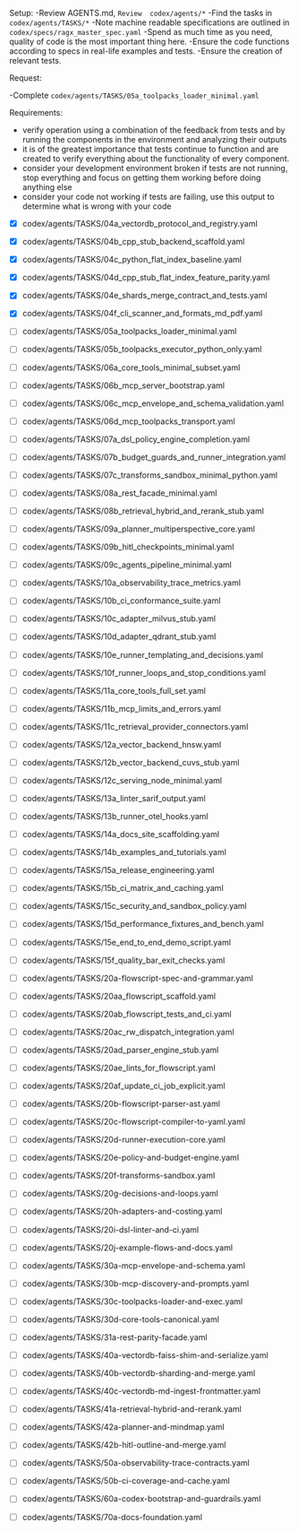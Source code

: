 Setup:
-Review AGENTS.md,  `Review  codex/agents/*`
-Find the tasks in  `codex/agents/TASKS/*`
-Note machine readable  specifications are outlined in `codex/specs/ragx_master_spec.yaml`
-Spend as much time as you need, quality of code is the most important thing here. 
-Ensure the code functions according to specs in real-life examples and tests.
-Ensure the creation of relevant tests.

Request:

-Complete `codex/agents/TASKS/05a_toolpacks_loader_minimal.yaml`

Requirements: 
- verify operation using a combination of the feedback from tests and by running the components in the environment and analyzing their outputs
- it is of the greatest importance that tests continue to function and are created to verify everything about the functionality of every component.
- consider your development environment broken if tests are not running, stop everything and focus on getting them working before doing anything else
- consider your code not working if tests are failing, use this output to determine what is wrong with your code



- [x] codex/agents/TASKS/04a_vectordb_protocol_and_registry.yaml
- [x] codex/agents/TASKS/04b_cpp_stub_backend_scaffold.yaml
- [x] codex/agents/TASKS/04c_python_flat_index_baseline.yaml
- [x] codex/agents/TASKS/04d_cpp_stub_flat_index_feature_parity.yaml
- [x] codex/agents/TASKS/04e_shards_merge_contract_and_tests.yaml
- [x] codex/agents/TASKS/04f_cli_scanner_and_formats_md_pdf.yaml

- [ ] codex/agents/TASKS/05a_toolpacks_loader_minimal.yaml
- [ ] codex/agents/TASKS/05b_toolpacks_executor_python_only.yaml
- [ ] codex/agents/TASKS/06a_core_tools_minimal_subset.yaml
- [ ] codex/agents/TASKS/06b_mcp_server_bootstrap.yaml
- [ ] codex/agents/TASKS/06c_mcp_envelope_and_schema_validation.yaml
- [ ] codex/agents/TASKS/06d_mcp_toolpacks_transport.yaml
- [ ] codex/agents/TASKS/07a_dsl_policy_engine_completion.yaml
- [ ] codex/agents/TASKS/07b_budget_guards_and_runner_integration.yaml
- [ ] codex/agents/TASKS/07c_transforms_sandbox_minimal_python.yaml
- [ ] codex/agents/TASKS/08a_rest_facade_minimal.yaml
- [ ] codex/agents/TASKS/08b_retrieval_hybrid_and_rerank_stub.yaml
- [ ] codex/agents/TASKS/09a_planner_multiperspective_core.yaml
- [ ] codex/agents/TASKS/09b_hitl_checkpoints_minimal.yaml
- [ ] codex/agents/TASKS/09c_agents_pipeline_minimal.yaml
- [ ] codex/agents/TASKS/10a_observability_trace_metrics.yaml
- [ ] codex/agents/TASKS/10b_ci_conformance_suite.yaml
- [ ] codex/agents/TASKS/10c_adapter_milvus_stub.yaml
- [ ] codex/agents/TASKS/10d_adapter_qdrant_stub.yaml
- [ ] codex/agents/TASKS/10e_runner_templating_and_decisions.yaml
- [ ] codex/agents/TASKS/10f_runner_loops_and_stop_conditions.yaml
- [ ] codex/agents/TASKS/11a_core_tools_full_set.yaml
- [ ] codex/agents/TASKS/11b_mcp_limits_and_errors.yaml
- [ ] codex/agents/TASKS/11c_retrieval_provider_connectors.yaml
- [ ] codex/agents/TASKS/12a_vector_backend_hnsw.yaml
- [ ] codex/agents/TASKS/12b_vector_backend_cuvs_stub.yaml
- [ ] codex/agents/TASKS/12c_serving_node_minimal.yaml
- [ ] codex/agents/TASKS/13a_linter_sarif_output.yaml
- [ ] codex/agents/TASKS/13b_runner_otel_hooks.yaml
- [ ] codex/agents/TASKS/14a_docs_site_scaffolding.yaml
- [ ] codex/agents/TASKS/14b_examples_and_tutorials.yaml
- [ ] codex/agents/TASKS/15a_release_engineering.yaml
- [ ] codex/agents/TASKS/15b_ci_matrix_and_caching.yaml
- [ ] codex/agents/TASKS/15c_security_and_sandbox_policy.yaml
- [ ] codex/agents/TASKS/15d_performance_fixtures_and_bench.yaml
- [ ] codex/agents/TASKS/15e_end_to_end_demo_script.yaml
- [ ] codex/agents/TASKS/15f_quality_bar_exit_checks.yaml
- [ ] codex/agents/TASKS/20a-flowscript-spec-and-grammar.yaml
- [ ] codex/agents/TASKS/20aa_flowscript_scaffold.yaml
- [ ] codex/agents/TASKS/20ab_flowscript_tests_and_ci.yaml
- [ ] codex/agents/TASKS/20ac_rw_dispatch_integration.yaml
- [ ] codex/agents/TASKS/20ad_parser_engine_stub.yaml
- [ ] codex/agents/TASKS/20ae_lints_for_flowscript.yaml
- [ ] codex/agents/TASKS/20af_update_ci_job_explicit.yaml
- [ ] codex/agents/TASKS/20b-flowscript-parser-ast.yaml
- [ ] codex/agents/TASKS/20c-flowscript-compiler-to-yaml.yaml
- [ ] codex/agents/TASKS/20d-runner-execution-core.yaml
- [ ] codex/agents/TASKS/20e-policy-and-budget-engine.yaml
- [ ] codex/agents/TASKS/20f-transforms-sandbox.yaml
- [ ] codex/agents/TASKS/20g-decisions-and-loops.yaml
- [ ] codex/agents/TASKS/20h-adapters-and-costing.yaml
- [ ] codex/agents/TASKS/20i-dsl-linter-and-ci.yaml
- [ ] codex/agents/TASKS/20j-example-flows-and-docs.yaml
- [ ] codex/agents/TASKS/30a-mcp-envelope-and-schema.yaml
- [ ] codex/agents/TASKS/30b-mcp-discovery-and-prompts.yaml
- [ ] codex/agents/TASKS/30c-toolpacks-loader-and-exec.yaml
- [ ] codex/agents/TASKS/30d-core-tools-canonical.yaml
- [ ] codex/agents/TASKS/31a-rest-parity-facade.yaml
- [ ] codex/agents/TASKS/40a-vectordb-faiss-shim-and-serialize.yaml
- [ ] codex/agents/TASKS/40b-vectordb-sharding-and-merge.yaml
- [ ] codex/agents/TASKS/40c-vectordb-md-ingest-frontmatter.yaml
- [ ] codex/agents/TASKS/41a-retrieval-hybrid-and-rerank.yaml
- [ ] codex/agents/TASKS/42a-planner-and-mindmap.yaml
- [ ] codex/agents/TASKS/42b-hitl-outline-and-merge.yaml
- [ ] codex/agents/TASKS/50a-observability-trace-contracts.yaml
- [ ] codex/agents/TASKS/50b-ci-coverage-and-cache.yaml
- [ ] codex/agents/TASKS/60a-codex-bootstrap-and-guardrails.yaml
- [ ] codex/agents/TASKS/70a-docs-foundation.yaml
